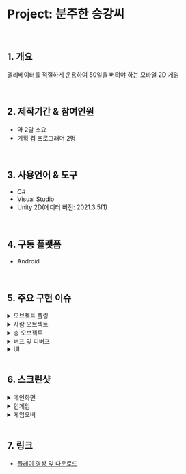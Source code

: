 # Project: 분주한 승강씨

</br>

## 1. 개요
엘리베이터를 적절하게 운용하여 50일을 버텨야 하는 모바일 2D 게임

</br>

## 2. 제작기간 & 참여인원
- 약 2달 소요
- 기획 겸 프로그래머 2명

</br>

## 3. 사용언어 & 도구
- C#
- Visual Studio
- Unity 2D(에디터 버전: 2021.3.5f1)

</br>

## 4. 구동 플랫폼
- Android

</br>

## 5. 주요 구현 이슈
<details>
<summary>오브젝트 풀링</summary>
<div markdown="1">

- 사람 오브젝트를 풀링하여 Instantiate & Destroy 비용 최소화

</div>
</details>

<details>
<summary>사람 오브젝트</summary>
<div markdown="1">

- Human 클래스를 만들어 일반 사람, 뚱뚱한 사람, 그 밖의 다양한 타입의 사람 오브젝트가 상속받을 수 있도록 함
- ActInterface를 구현하여 사람 오브젝트 간에 상호작용이 가능하도록 함(도둑은 가드에게 잡히면 사라짐 등)
- 층별로 존재하는 이벤트 오브젝트(자판기, 문, ATM)와도 상호작용 가능

</div>
</details>

<details>
<summary>층 오브젝트</summary>
<div markdown="1">

- 일정한 시간이 지나면 랜덤으로 층이 생성
- 거주 층, 병원 층, 편의점 층 다양하게 구성
- Human 클래스와 마찬가지로 공통 기능이 모여있는 Floor 클래스를 바탕으로 층 생성


</div>
</details>

<details>
<summary>버프 및 디버프</summary>
<div markdown="1">

- 일정 시간마다 선택 가능한 버프가 세개씩 등장
- 사람 및 엘리베이터, 층의 기능에 영향을 주는 버프와 랜덤으로 무조건 하나씩 받아야 하는 디버프 존재

</div>
</details>

<details>
<summary>UI</summary>
<div markdown="1">

- 화면 상단에는 체력 창이 존재하여 사람들이 엘리베이터를 타지 못했을 때마다 조금씩 차감
- speed 버튼 및 pause 버튼은 Time.TimeScale을 이용하여 조절
- 경과한 일 수, 현재 시간, 가지고 있는 재화 및 엘리베이터 대기자 수 등으로 현재 상황 표시
- 화면 중앙 및 하단에 건물, 직원, 장비 창을 통해 관리 및 업그레이드 가능

</div>
</details>

</br>

## 6. 스크린샷
<details>
<summary>메인화면</summary>
<div markdown="1">

![BusyElevator Main0](https://user-images.githubusercontent.com/76508241/219283451-3341e777-5e25-4eda-a76a-d244c1a5850a.jpg)

</div>
</details>

<details>
<summary>인게임</summary>
<div markdown="1">

![BusyElevator Ingame0](https://user-images.githubusercontent.com/76508241/219283458-2bc6a558-508f-494a-823e-62a19aaf9a28.jpg)
![BusyElevator Ingame1](https://user-images.githubusercontent.com/76508241/219283461-4544eb6c-1d20-4f02-a564-4198582df709.jpg)
![BusyElevator Ingame2](https://user-images.githubusercontent.com/76508241/219283465-99b181f7-9182-4c07-ae9a-04648e9b25ab.jpg)
![BusyElevator Ingame3](https://user-images.githubusercontent.com/76508241/219283466-d431bcd3-da6c-410f-9c18-1c6e4590d8be.jpg)
![BusyElevator Ingame4](https://user-images.githubusercontent.com/76508241/219283468-13e99d45-558b-4464-b5b3-f478971bf7d9.jpg)
![BusyElevator Ingame5](https://user-images.githubusercontent.com/76508241/219283471-2d9fd02d-3409-4b12-b6b9-bfd7fa341062.jpg)

</div>
</details>

<details>
<summary>게임오버</summary>
<div markdown="1">

![BusyElevator End0](https://user-images.githubusercontent.com/76508241/219283473-cfe3780b-f8bb-4f99-a5cf-96ce16c04e4d.jpg)

</div>
</details>

</br>

## 7. 링크
- [플레이 영상 및 다운로드](https://drive.google.com/drive/folders/1a2FGpd-uSt1XSp1vml1UQKZhc5BCbHHU)

